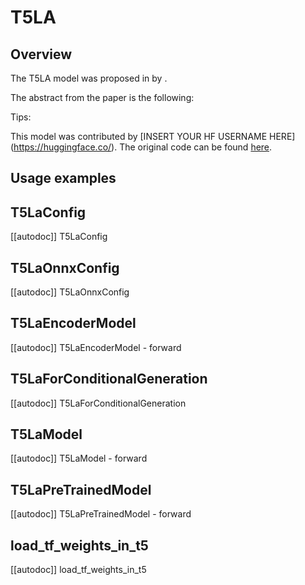 <!--Copyright 2025 the HuggingFace Team. All rights reserved.

Licensed under the Apache License, Version 2.0 (the "License");
you may not use this file except in compliance with the License.
You may obtain a copy of the License at

    http://www.apache.org/licenses/LICENSE-2.0

Unless required by applicable law or agreed to in writing, software
distributed under the License is distributed on an "AS IS" BASIS,
WITHOUT WARRANTIES OR CONDITIONS OF ANY KIND, either express or implied.
See the License for the specific language governing permissions and
limitations under the License.


⚠️ Note that this file is in Markdown but contain specific syntax for our doc-builder (similar to MDX) that may not be rendered properly in your Markdown viewer.

-->


# T5LA

## Overview

The T5LA model was proposed in [<INSERT PAPER NAME HERE>](<INSERT PAPER LINK HERE>) by <INSERT AUTHORS HERE>.
<INSERT SHORT SUMMARY HERE>

The abstract from the paper is the following:

<INSERT PAPER ABSTRACT HERE>

Tips:

<INSERT TIPS ABOUT MODEL HERE>

This model was contributed by [INSERT YOUR HF USERNAME HERE](https://huggingface.co/<INSERT YOUR HF USERNAME HERE>).
The original code can be found [here](<INSERT LINK TO GITHUB REPO HERE>).

## Usage examples

<INSERT SOME NICE EXAMPLES HERE>

## T5LaConfig

[[autodoc]] T5LaConfig

## T5LaOnnxConfig

[[autodoc]] T5LaOnnxConfig

## T5LaEncoderModel

[[autodoc]] T5LaEncoderModel
    - forward

## T5LaForConditionalGeneration

[[autodoc]] T5LaForConditionalGeneration

## T5LaModel

[[autodoc]] T5LaModel
    - forward

## T5LaPreTrainedModel

[[autodoc]] T5LaPreTrainedModel
    - forward

## load_tf_weights_in_t5

[[autodoc]] load_tf_weights_in_t5

